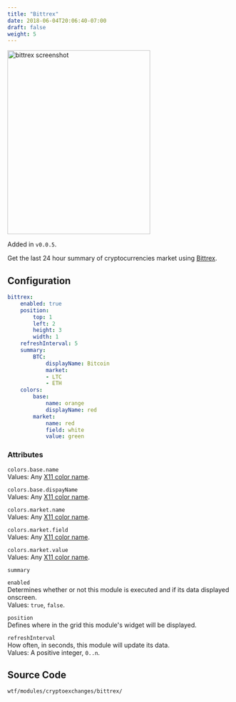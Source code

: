 ```yaml
---
title: "Bittrex"
date: 2018-06-04T20:06:40-07:00
draft: false
weight: 5
---
```


<img class="screenshot" src="/imgs/modules/bittrex.png" width="320" height="412" alt="bittrex screenshot" />

Added in `v0.0.5`.

Get the last 24 hour summary of cryptocurrencies market using [Bittrex](https://bittrex.com).

## Configuration

```yaml
bittrex:
    enabled: true
    position:
        top: 1
        left: 2
        height: 3
        width: 1
    refreshInterval: 5
    summary:
        BTC:
            displayName: Bitcoin
            market:
            - LTC
            - ETH
    colors:
        base:
            name: orange
            displayName: red
        market:
            name: red
            field: white
            value: green
```

### Attributes

`colors.base.name` <br />
Values: Any <a href="https://en.wikipedia.org/wiki/X11_color_names">X11
color name</a>.

`colors.base.dispayName` <br />
Values: Any <a href="https://en.wikipedia.org/wiki/X11_color_names">X11
color name</a>.

`colors.market.name` <br />
Values: Any <a href="https://en.wikipedia.org/wiki/X11_color_names">X11
color name</a>.

`colors.market.field` <br />
Values: Any <a href="https://en.wikipedia.org/wiki/X11_color_names">X11
color name</a>.

`colors.market.value` <br />
Values: Any <a href="https://en.wikipedia.org/wiki/X11_color_names">X11
color name</a>.

`summary` <br />

`enabled` <br />
Determines whether or not this module is executed and if its data displayed onscreen. <br />
Values: `true`, `false`.

`position` <br />
Defines where in the grid this module's widget will be displayed. <br />

`refreshInterval` <br />
How often, in seconds, this module will update its data. <br />
Values: A positive integer, `0..n`.

## Source Code

```bash
wtf/modules/cryptoexchanges/bittrex/
```
